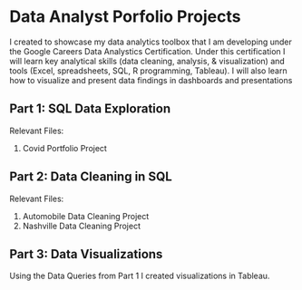 # Data Analyst Porfolio Projects

I created to showcase my data analytics toolbox that I am developing under the Google Careers Data Analystics Certification. Under this certification I will learn key analytical skills (data cleaning, analysis, & visualization) and tools (Excel, spreadsheets, SQL, R programming, Tableau). I will also learn how to visualize and present data findings in dashboards and presentations


## **Part 1: SQL Data Exploration**

Relevant Files: 

1. Covid Portfolio Project


## **Part 2: Data Cleaning in SQL**

Relevant Files: 

1. Automobile Data Cleaning Project
2. Nashville Data Cleaning Project


## **Part 3: Data Visualizations**

Using  the Data Queries from Part 1 I created visualizations in Tableau.

